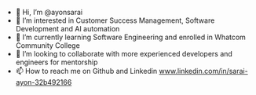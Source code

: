 - 👋 Hi, I’m @ayonsarai
- 👀 I’m interested in Customer Success Management, Software Development  and AI automation
- 🌱 I’m currently learning Software Engineering and enrolled in Whatcom Community College
- 💞️ I’m looking to collaborate with more experienced developers and engineers for mentorship
- 📫 How to reach me on Github and Linkedin www.linkedin.com/in/sarai-ayon-32b492166

<!---
ayonsarai/ayonsarai is a ✨ special ✨ repository because its `README.md` (this file) appears on your GitHub profile.
You can click the Preview link to take a look at your changes.
--->
